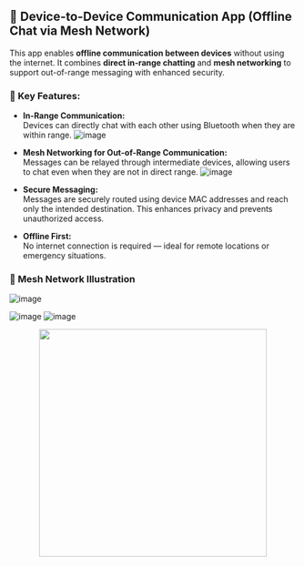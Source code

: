 ## 📱 Device-to-Device Communication App (Offline Chat via Mesh Network)

This app enables **offline communication between devices** without using the internet. It combines **direct in-range chatting** and **mesh networking** to support out-of-range messaging with enhanced security.

### 🔗 Key Features:

- **In-Range Communication:**  
  Devices can directly chat with each other using Bluetooth when they are within range.
![image](https://github.com/user-attachments/assets/81d15fe7-c3e2-4809-a960-62f7ada89c7b)


- **Mesh Networking for Out-of-Range Communication:**  
  Messages can be relayed through intermediate devices, allowing users to chat even when they are not in direct range.
![image](https://github.com/user-attachments/assets/f8a2189e-180e-4706-b49e-edc5d32cc5e3)

- **Secure Messaging:**  
  Messages are securely routed using device MAC addresses and reach only the intended destination. This enhances privacy and prevents unauthorized access.

- **Offline First:**  
  No internet connection is required — ideal for remote locations or emergency situations.

### 🔄 Mesh Network Illustration
![image](https://github.com/user-attachments/assets/4c716331-a79a-4d65-abe0-f41105f503cf)

![image](https://github.com/user-attachments/assets/c2713906-ec29-4eaa-a1c1-59d7acb48570)
![image](https://github.com/user-attachments/assets/496ba28e-26a2-40aa-ac65-33a4047297ca)

<p align="center">
  <img src="!![image](https://github.com/user-attachments/assets/97b643ed-10d0-42e1-9de7-a660ac84e85f)

" width="400"/>
</p>




